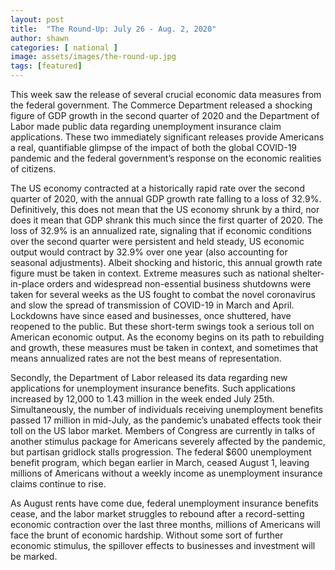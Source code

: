 ```yaml
---
layout: post
title:  "The Round-Up: July 26 - Aug. 2, 2020"
author: shawn
categories: [ national ]
image: assets/images/the-round-up.jpg
tags: [featured]
---
```

This week saw the release of several crucial economic data measures from the federal government. The Commerce Department released a shocking figure of GDP growth in the second quarter of 2020 and the Department of Labor made public data regarding unemployment insurance claim applications. These two immediately significant releases provide Americans a real, quantifiable glimpse of the impact of both the global COVID-19 pandemic and the federal government’s response on the economic realities of citizens.

The US economy contracted at a historically rapid rate over the second quarter of 2020, with the annual GDP growth rate falling to a loss of 32.9%. Definitively, this does not mean that the US economy shrunk by a third, nor does it mean that GDP shrank this much since the first quarter of 2020. The loss of 32.9% is an annualized rate, signaling that if economic conditions over the second quarter were persistent and held steady, US economic output would contract by 32.9% over one year (also accounting for seasonal adjustments). Albeit shocking and historic, this annual growth rate figure must be taken in context. Extreme measures such as national shelter-in-place orders and widespread non-essential business shutdowns were taken for several weeks as the US fought to combat the novel coronavirus and slow the spread of transmission of COVID-19 in March and April. Lockdowns have since eased and businesses, once shuttered, have reopened to the public. But these short-term swings took a serious toll on American economic output. As the economy begins on its path to rebuilding and growth, these measures must be taken in context, and sometimes that means annualized rates are not the best means of representation.

Secondly, the Department of Labor released its data regarding new applications for unemployment insurance benefits. Such applications increased by 12,000 to 1.43 million in the week ended July 25th. Simultaneously, the number of individuals receiving unemployment benefits passed 17 million in mid-July, as the pandemic’s unabated effects took their toll on the US labor market. Members of Congress are currently in talks of another stimulus package for Americans severely affected by the pandemic, but partisan gridlock stalls progression. The federal $600 unemployment benefit program, which began earlier in March, ceased August 1, leaving millions of Americans without a weekly income as unemployment insurance claims continue to rise.

As August rents have come due, federal unemployment insurance benefits cease, and the labor market struggles to rebound after a record-setting economic contraction over the last three months, millions of Americans will face the brunt of economic hardship. Without some sort of further economic stimulus, the spillover effects to businesses and investment will be marked.
